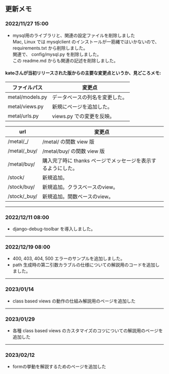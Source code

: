 ## 更新メモ

### 2022/11/27 15:00

- mysql用のライブラリと、関連の設定ファイルを削除しました  
  Mac, Linux では mysqlclient のインストールが一筋縄ではいかないので、 requirements.txt から削除しました。  
  関連で、 config/mysql.py を削除しました。  
  この readme.md からも関連の記述を削除しました。

#### katoさんが当初リリースされた版からの主要な変更点というか、見どころメモ:

| ファイルパス          | 変更点                                          |
|-----------------|----------------------------------------------|
| metal/models.py | データベースの列名を変更した。                              |
| metal/views.py  | 新規にページを追加した。|
| metal/urls.py   | views.py での変更を反映。                            |

| url          | 変更点
|--------------|------------------------------------|
| /metal/_/    | /metal/ の関数 view 版                 |
| /metal/_buy/ | /metal/buy/ の関数 view 版             |
| /metal/buy/  | 購入完了時に thanks ページでメッセージを表示するようにした。 |
| /stock/      | 新規追加。                              |
| /stock/buy/  | 新規追加。クラスベースのview。                  |
| /stock/_buy/ | 新規追加。関数ベースのview。                   |

***

### 2022/12/11 08:00

- django-debug-toolbar を導入しました。

***

### 2022/12/19 08:00

- 400, 403, 404, 500 エラーのサンプルを追加しました。
- path 生成時の第二引数カラブルの仕様についての解説用のコードを追加しました。

***

### 2023/01/14

- class based views の動作の仕組み解説用のページを追加した

***

### 2023/01/29

- 各種 class based views のカスタマイズのコツについての解説用のページを追加した

***

### 2023/02/12

- formの挙動を解説するためのページを追加した
